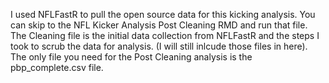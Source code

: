 I used NFLFastR to pull the open source data for this kicking analysis.
You can skip to the NFL Kicker Analysis Post Cleaning RMD and run that file. The Cleaning file is the initial data collection from NFLFastR and the steps I took to scrub the data for analysis. (I will still inlcude those files in here). The only file you need for the Post Cleaning analysis is the pbp_complete.csv file. 
